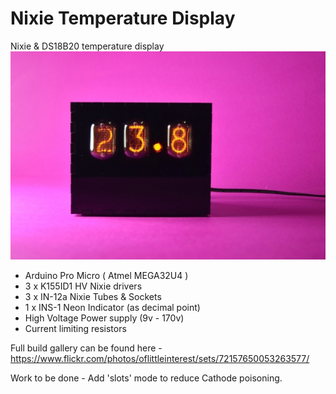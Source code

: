 # Nixie Temperature Display
Nixie &amp; DS18B20 temperature display
![Temperature Display](https://github.com/ibuildrockets/NixieTemperatureDisplay/raw/master/images/NixTemp_23_8.JPG)

* Arduino Pro Micro ( Atmel MEGA32U4 )
* 3 x K155ID1 HV Nixie drivers
* 3 x IN-12a Nixie Tubes & Sockets
* 1 x INS-1 Neon Indicator (as decimal point)
* High Voltage Power supply (9v - 170v)
* Current limiting resistors

Full build gallery can be found here - https://www.flickr.com/photos/oflittleinterest/sets/72157650053263577/

Work to be done - Add 'slots' mode to reduce Cathode poisoning.
